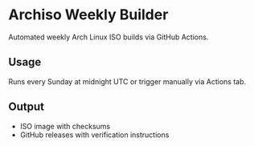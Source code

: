 # Archiso Weekly Builder

Automated weekly Arch Linux ISO builds via GitHub Actions.

## Usage

Runs every Sunday at midnight UTC or trigger manually via Actions tab.

## Output

- ISO image with checksums
- GitHub releases with verification instructions
